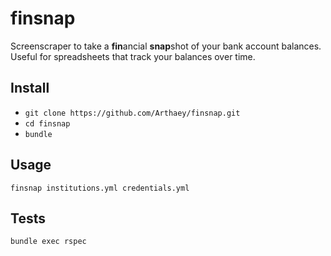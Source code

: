 # finsnap

Screenscraper to take a **fin**ancial **snap**shot of your bank account balances.
Useful for spreadsheets that track your balances over time.

## Install

- `git clone https://github.com/Arthaey/finsnap.git`
- `cd finsnap`
- `bundle`

## Usage

```
finsnap institutions.yml credentials.yml
```

## Tests

`bundle exec rspec`
